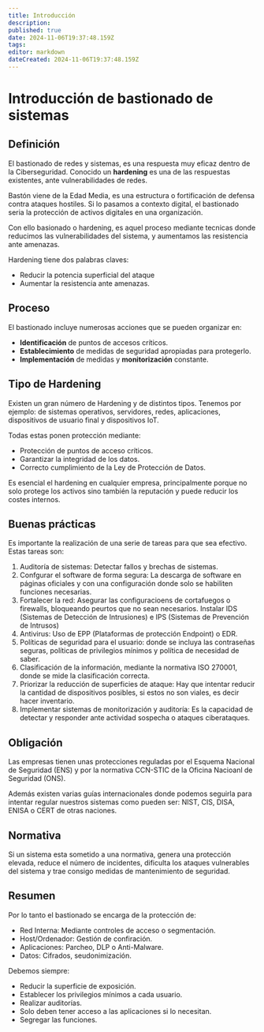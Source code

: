 ```yaml
---
title: Introducción
description: 
published: true
date: 2024-11-06T19:37:48.159Z
tags: 
editor: markdown
dateCreated: 2024-11-06T19:37:48.159Z
---
```


# Introducción de bastionado de sistemas
## Definición
El bastionado de redes y sistemas, es una respuesta muy eficaz dentro de la Ciberseguridad. Conocido un **hardening** es una de las respuestas existentes, ante vulnerabilidades de redes. 

Bastón viene de la Edad Media, es una estructura o fortificación de defensa contra ataques hostiles. Si lo pasamos a contexto digital, el bastionado seria la protección de activos digitales en una organización.

Con ello basionado o hardening, es aquel proceso mediante tecnicas donde reducimos las vulnerabilidades del sistema, y aumentamos las resistencia ante amenazas.

Hardening tiene dos palabras claves:
- Reducir la potencia superficial del ataque
- Aumentar la resistencia ante amenazas.
## Proceso
El bastionado incluye numerosas acciones que se pueden organizar en:
- **Identificación** de puntos de accesos críticos.
- **Establecimiento** de medidas de seguridad apropiadas para protegerlo.
- **Implementación** de medidas y **monitorización** constante.
## Tipo de Hardening
Existen un gran número de Hardening y de distintos tipos. Tenemos por ejemplo: de sistemas operativos, servidores, redes, aplicaciones, dispositivos de usuario final y dispositivos IoT.

Todas estas ponen protección mediante:
- Protección de puntos de acceso críticos.
- Garantizar la integridad de los datos.
- Correcto cumplimiento de la Ley de Protección de Datos.

Es esencial el hardening en cualquier empresa, principalmente porque no solo protege los activos sino también la reputación y puede reducir los costes internos.

## Buenas prácticas
Es importante la realización de una serie de tareas para que sea efectivo. Estas tareas son:
1. Auditoría de sistemas: Detectar fallos y brechas de sistemas.
2. Confgurar el software de forma segura: La descarga de software en páginas oficiales y con una configuración donde solo se habiliten funciones necesarias.
3. Fortalecer la red: Asegurar las configuracioens de cortafuegos o firewalls, bloqueando peurtos que no sean necesarios. Instalar IDS (Sistemas de Detección de Intrusiones) e IPS (Sistemas de Prevención de Intrusos)
4. Antivirus: Uso de EPP (Plataformas de protección Endpoint) o EDR.
5. Políticas de seguridad para el usuario: donde se incluya las contraseñas seguras, políticas de privilegios mínimos y política de necesidad de saber.
6. Clasificación de la información, mediante la normativa ISO 270001, donde se mide la clasificación correcta.
7. Priorizar la reducción de superficies de ataque: Hay que intentar reducir la cantidad de dispositivos posibles, si estos no son viales, es decir hacer inventario.
8. Implementar sistemas de monitorización y auditoría: Es la capacidad de detectar y responder ante actividad sospecha o ataques ciberataques.
## Obligación
Las empresas tienen unas protecciones reguladas por el Esquema Nacional de Seguridad (ENS) y por la normativa CCN-STIC de la Oficina Nacioanl de Seguridad (ONS).

Además existen varias guías internacionales donde podemos seguirla para intentar regular nuestros sistemas como pueden ser: NIST, CIS, DISA, ENISA o CERT de otras naciones.
## Normativa
Si un sistema esta sometido a una normativa, genera una protección elevada, reduce el número de incidentes, dificulta los ataques vulnerables del sistema y trae consigo medidas de mantenimiento de seguridad.
## Resumen

Por lo tanto el bastionado se encarga de la protección de:
- Red Interna: Mediante controles de acceso o segmentación.
- Host/Ordenador: Gestión de confiración.
- Aplicaciones: Parcheo, DLP o Anti-Malware.
- Datos: Cifrados, seudonimización.

Debemos siempre:
- Reducir la superficie de exposición.
- Establecer los privilegios mínimos a cada usuario.
- Realizar auditorías.
- Solo deben tener acceso a las aplicaciones si lo necesitan.
- Segregar las funciones.

